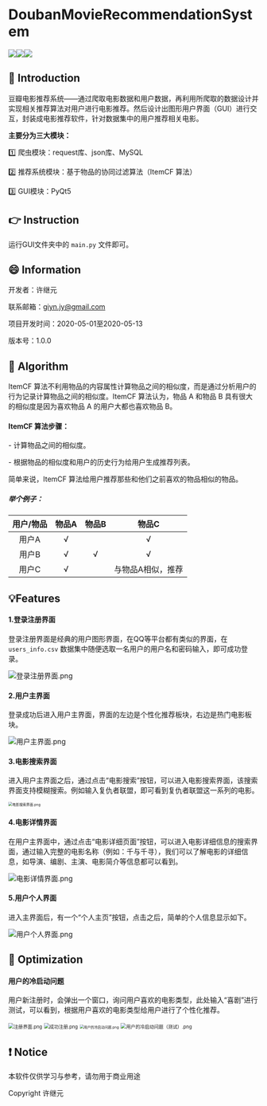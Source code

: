 # DoubanMovieRecommendationSystem

[![](https://img.shields.io/badge/release-beta-blue.svg)](https://github.com/Giyn/DoubanMovieRecommendationSystem/releases/tag/1.0.0)[![](https://img.shields.io/badge/version-1.0.0-green.svg)](https://github.com/Giyn/DoubanMovieRecommendationSystem/releases/tag/1.0.0)[![](https://img.shields.io/badge/build-passing-green.svg)](https://github.com/Giyn/DoubanMovieRecommendationSystem/releases/tag/1.0.0)



## :blue_book: Introduction

豆瓣电影推荐系统——通过爬取电影数据和用户数据，再利用所爬取的数据设计并实现相关推荐算法对用户进行电影推荐。然后设计出图形用户界面（GUI）进行交互，封装成电影推荐软件，针对数据集中的用户推荐相关电影。

**主要分为三大模块：**

:one: 爬虫模块：request库、json库、MySQL 

:two: 推荐系统模块：基于物品的协同过滤算法（ItemCF 算法）

:three: GUI模块：PyQt5



## :point_right: Instruction

运行GUI文件夹中的 `main.py` 文件即可。



## :smile: Information

开发者：许继元

联系邮箱：giyn.jy@gmail.com

项目开发时间：2020-05-01至2020-05-13

版本号：1.0.0



## :mag_right: ​Algorithm

ItemCF 算法不利用物品的内容属性计算物品之间的相似度，而是通过分析用户的行为记录计算物品之间的相似度。ItemCF 算法认为，物品 A 和物品 B 具有很大的相似度是因为喜欢物品 A 的用户大都也喜欢物品 B。

 

#### **ItemCF 算法步骤：**

\-    计算物品之间的相似度。

\-    根据物品的相似度和用户的历史行为给用户生成推荐列表。



简单来说，ItemCF 算法给用户推荐那些和他们之前喜欢的物品相似的物品。



##### 举个例子：

| **用户**/**物品** | **物品A** | **物品B** |     **物品C**     |
| :---------------: | :-------: | :-------: | :---------------: |
|       用户A       |     √     |           |         √         |
|       用户B       |     √     |     √     |         √         |
|       用户C       |     √     |           | 与物品A相似，推荐 |



## :bulb: ​Features

#### 1.登录注册界面

登录注册界面是经典的用户图形界面，在QQ等平台都有类似的界面，在 `users_info.csv` 数据集中随便选取一名用户的用户名和密码输入，即可成功登录。

![登录注册界面.png](https://github.com/Giyn/DoubanMovieRecommendationSystem/blob/master/Screenshot/%E7%99%BB%E5%BD%95%E6%B3%A8%E5%86%8C%E7%95%8C%E9%9D%A2.png?raw=true)



#### 2.用户主界面

登录成功后进入用户主界面，界面的左边是个性化推荐板块，右边是热门电影板块。

![用户主界面.png](https://github.com/Giyn/DoubanMovieRecommendationSystem/blob/master/Screenshot/%E7%94%A8%E6%88%B7%E4%B8%BB%E7%95%8C%E9%9D%A2.png?raw=true)



#### 3.电影搜索界面

进入用户主界面之后，通过点击“电影搜索”按钮，可以进入电影搜索界面，该搜索界面支持模糊搜索。例如输入复仇者联盟，即可看到复仇者联盟这一系列的电影。

<img src="https://github.com/Giyn/DoubanMovieRecommendationSystem/blob/master/Screenshot/%E7%94%B5%E5%BD%B1%E6%90%9C%E7%B4%A2%E7%95%8C%E9%9D%A2.png?raw=true" alt="电影搜索界面.png" style="zoom: 50%;" />



#### 4.电影详情界面

在用户主界面中，通过点击“电影详细页面”按钮，可以进入电影详细信息的搜索界面，通过输入完整的电影名称（例如：千与千寻），我们可以了解电影的详细信息，如导演、编剧、主演、电影简介等信息都可以看到。

![电影详情界面.png](https://github.com/Giyn/DoubanMovieRecommendationSystem/blob/master/Screenshot/%E7%94%B5%E5%BD%B1%E8%AF%A6%E6%83%85%E7%95%8C%E9%9D%A2.png?raw=true)



#### 5.用户个人界面

进入主界面后，有一个“个人主页”按钮，点击之后，简单的个人信息显示如下。

![用户个人界面.png](https://github.com/Giyn/DoubanMovieRecommendationSystem/blob/master/Screenshot/%E7%94%A8%E6%88%B7%E4%B8%AA%E4%BA%BA%E7%95%8C%E9%9D%A2.png?raw=true)



## :high_brightness: Optimization

#### 用户的冷启动问题

用户新注册时，会弹出一个窗口，询问用户喜欢的电影类型，此处输入“喜剧”进行测试，可以看到，根据用户喜欢的电影类型给用户进行了个性化推荐。

<img src="https://github.com/Giyn/DoubanMovieRecommendationSystem/blob/master/Screenshot/%E6%B3%A8%E5%86%8C%E7%95%8C%E9%9D%A2.png?raw=true" alt="注册界面.png" style="zoom: 67%;" />



<img src="https://github.com/Giyn/DoubanMovieRecommendationSystem/blob/master/Screenshot/%E6%88%90%E5%8A%9F%E6%B3%A8%E5%86%8C.png?raw=true" alt="成功注册.png" style="zoom: 67%;" />



<img src="https://github.com/Giyn/DoubanMovieRecommendationSystem/blob/master/Screenshot/%E7%94%A8%E6%88%B7%E7%9A%84%E5%86%B7%E5%90%AF%E5%8A%A8%E9%97%AE%E9%A2%98.png?raw=true" alt="用户的冷启动问题.png" style="zoom: 50%;" />



<img src="https://github.com/Giyn/DoubanMovieRecommendationSystem/blob/master/Screenshot/%E7%94%A8%E6%88%B7%E7%9A%84%E5%86%B7%E5%90%AF%E5%8A%A8%E9%97%AE%E9%A2%98%EF%BC%88%E6%B5%8B%E8%AF%95%EF%BC%89.png?raw=true" alt="用户的冷启动问题（测试）.png" style="zoom: 67%;" />



##  :heavy_exclamation_mark: Notice

本软件仅供学习与参考，请勿用于商业用途

Copyright 许继元